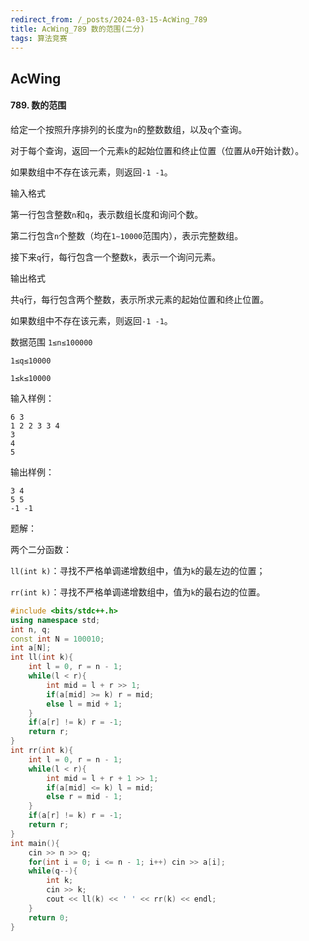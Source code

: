 ```yaml
---
redirect_from: /_posts/2024-03-15-AcWing_789
title: AcWing_789 数的范围(二分)
tags: 算法竞赛
---
```


## AcWing

####  789. 数的范围

给定一个按照升序排列的长度为`n`的整数数组，以及`q`个查询。

对于每个查询，返回一个元素`k`的起始位置和终止位置（位置从`0`开始计数）。

如果数组中不存在该元素，则返回`-1 -1`。

输入格式

第一行包含整数`n`和`q`，表示数组长度和询问个数。

第二行包含`n`个整数（均在`1∼10000`范围内），表示完整数组。

接下来`q`行，每行包含一个整数`k`，表示一个询问元素。

输出格式

共`q`行，每行包含两个整数，表示所求元素的起始位置和终止位置。

如果数组中不存在该元素，则返回`-1 -1`。

数据范围
`1≤n≤100000`

`1≤q≤10000`

`1≤k≤10000`

输入样例：

```
6 3
1 2 2 3 3 4
3
4
5
```

输出样例：

```
3 4
5 5
-1 -1
```

题解：

两个二分函数：

`ll(int k)`：寻找不严格单调递增数组中，值为`k`的最左边的位置；

`rr(int k)`：寻找不严格单调递增数组中，值为`k`的最右边的位置。

```cpp
#include <bits/stdc++.h>
using namespace std;
int n, q;
const int N = 100010;
int a[N];
int ll(int k){
    int l = 0, r = n - 1;
    while(l < r){
        int mid = l + r >> 1;
        if(a[mid] >= k) r = mid;
        else l = mid + 1;
    }
    if(a[r] != k) r = -1;
    return r;
}
int rr(int k){
    int l = 0, r = n - 1;
    while(l < r){
        int mid = l + r + 1 >> 1;
        if(a[mid] <= k) l = mid;
        else r = mid - 1;
    }
    if(a[r] != k) r = -1;
    return r;
}
int main(){
    cin >> n >> q;
    for(int i = 0; i <= n - 1; i++) cin >> a[i];
    while(q--){
        int k;
        cin >> k;
        cout << ll(k) << ' ' << rr(k) << endl;
    }
    return 0;
}
```
